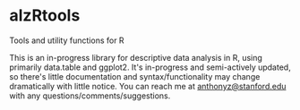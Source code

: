 # alzRtools
Tools and utility functions for R

This is an in-progress library for descriptive data analysis in R, using primarily data.table and ggplot2. It's in-progress and semi-actively updated, so there's little documentation and syntax/functionality may change dramatically with little notice. You can reach me at anthonyz@stanford.edu with any questions/comments/suggestions.
